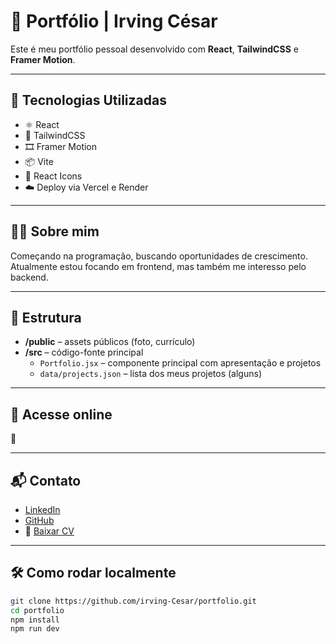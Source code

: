 # 💼 Portfólio | Irving César

Este é meu portfólio pessoal desenvolvido com **React**, **TailwindCSS** e **Framer Motion**.

---

## 🚀 Tecnologias Utilizadas

- ⚛️ React
- 💨 TailwindCSS
- 🎞️ Framer Motion
- 📦 Vite
- 🧠 React Icons
- ☁️ Deploy via Vercel e Render

---

## 🧑‍💻 Sobre mim

Começando na programação, buscando oportunidades de crescimento. Atualmente estou focando em frontend, mas também me interesso pelo backend.

---

## 📂 Estrutura

- **/public** – assets públicos (foto, currículo)
- **/src** – código-fonte principal
  - `Portfolio.jsx` – componente principal com apresentação e projetos
  - `data/projects.json` – lista dos meus projetos (alguns)

---

## 🔗 Acesse online

📍 

---

## 📬 Contato

- [LinkedIn](https://www.linkedin.com/in/irving-cesar)
- [GitHub](https://github.com/irving-Cesar)
- 📄 [Baixar CV](https://irving-cesar.vercel.app/Curriculo.pdf)

---

## 🛠️ Como rodar localmente

```bash
git clone https://github.com/irving-Cesar/portfolio.git
cd portfolio
npm install
npm run dev
